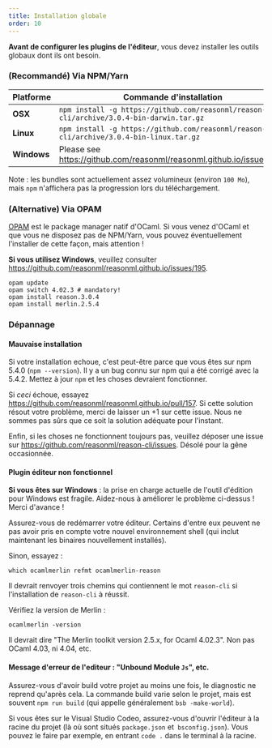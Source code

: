 ```yaml
---
title: Installation globale
order: 10
---
```


**Avant de configurer les plugins de l'éditeur**, vous devez installer les outils globaux dont ils ont besoin.

### (Recommandé) Via NPM/Yarn

| Platforme  | Commande d'installation
|-----------|-------------------------------------------------------------------------------------------------
| **OSX**     | `npm install -g https://github.com/reasonml/reason-cli/archive/3.0.4-bin-darwin.tar.gz`
| **Linux**   | `npm install -g https://github.com/reasonml/reason-cli/archive/3.0.4-bin-linux.tar.gz`
| **Windows** | Please see https://github.com/reasonml/reasonml.github.io/issues/195

Note : les bundles sont actuellement assez volumineux (environ `100 Mo`), mais `npm` n'affichera pas la progression lors du téléchargement.

### (Alternative) Via OPAM

[OPAM](https://opam.ocaml.org) est le package manager natif d'OCaml. Si vous venez d'OCaml et que vous ne disposez pas de NPM/Yarn, vous pouvez éventuellement l'installer de cette façon, mais attention !

**Si vous utilisez Windows**, veuillez consulter https://github.com/reasonml/reasonml.github.io/issues/195.

```
opam update
opam switch 4.02.3 # mandatory!
opam install reason.3.0.4
opam install merlin.2.5.4
```

### Dépannage

#### Mauvaise installation

Si votre installation echoue, c'est peut-être parce que vous êtes sur npm 5.4.0 (`npm --version`). Il y a un bug connu sur npm qui a été corrigé avec la 5.4.2. Mettez à jour `npm` et les choses devraient fonctionner.

Si _ceci_ échoue, essayez https://github.com/reasonml/reasonml.github.io/pull/157. Si cette solution résout votre problème, merci de laisser un +1 sur cette issue. Nous ne sommes pas sûrs que ce soit la solution adéquate pour l'instant.

Enfin, si les choses ne fonctionnent toujours pas, veuillez déposer une issue sur https://github.com/reasonml/reason-cli/issues. Désolé pour la gêne occasionnée.

#### Plugin éditeur non fonctionnel

**Si vous êtes sur Windows** : la prise en charge actuelle de l'outil d'édition pour Windows est fragile. Aidez-nous à améliorer le problème ci-dessus ! Merci d'avance !

Assurez-vous de redémarrer votre éditeur. Certains d'entre eux peuvent ne pas avoir pris en compte votre nouvel environnement shell (qui inclut maintenant les binaires nouvellement installés).

Sinon, essayez :
```
which ocamlmerlin refmt ocamlmerlin-reason
```

Il devrait renvoyer trois chemins qui contiennent le mot `reason-cli` si l'installation de `reason-cli` à réussit.

Vérifiez la version de Merlin :
```
ocamlmerlin -version
```

Il devrait dire "The Merlin toolkit version 2.5.x, for Ocaml 4.02.3". Non pas OCaml 4.03, ni 4.04, etc.

#### Message d'erreur de l'editeur : "Unbound Module `Js`", etc.

Assurez-vous d'avoir build votre projet au moins une fois, le diagnostic ne reprend qu'après cela. La commande build varie selon le projet, mais est souvent `npm run build` (qui appelle généralement `bsb -make-world`).

Si vous êtes sur le Visual Studio Codeo, assurez-vous d'ouvrir l'éditeur à la racine du projet (là où sont situés `package.json` et` bsconfig.json`). Vous pouvez le faire par exemple, en entrant `code .` dans le terminal à la racine.
